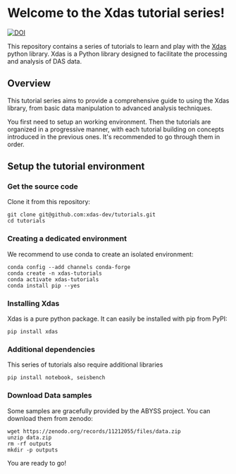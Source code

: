 # Welcome to the Xdas tutorial series!

[![DOI](https://zenodo.org/badge/{github_id}.svg)](https://zenodo.org/badge/latestdoi/{github_id})

This repository contains a series of tutorials to learn and play with the [Xdas](https://github.com/xdas-dev/xdas) python library. Xdas is a Python library designed to facilitate the processing and analysis of DAS data.

## Overview

This tutorial series aims to provide a comprehensive guide to using the Xdas library, from basic data manipulation to advanced analysis techniques.

You first need to setup an working environment. Then the tutorials are organized in a progressive manner, with each tutorial building on concepts introduced in the previous ones. It's recommended to go through them in order.

## Setup the tutorial environment

### Get the source code

Clone it from this repository:

```
git clone git@github.com:xdas-dev/tutorials.git
cd tutorials
```

### Creating a dedicated environment

We  recommend to use conda to create an isolated environment:

```
conda config --add channels conda-forge
conda create -n xdas-tutorials
conda activate xdas-tutorials
conda install pip --yes
```

### Installing Xdas

Xdas is a pure python package. It can easily be installed with pip from PyPI:

```
pip install xdas
```

### Additional dependencies

This series of tutorials also require additional libraries

```
pip install notebook, seisbench
```

### Download Data samples

Some samples are gracefully provided by the ABYSS project. You can download them from zenodo:

```
wget https://zenodo.org/records/11212055/files/data.zip
unzip data.zip
rm -rf outputs
mkdir -p outputs
```

You are ready to go!